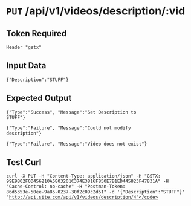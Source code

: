 # <code>PUT</code> /api/v1/videos/description/:vid

## Token Required
	Header "gstx"

## Input Data

<code>{"Description":"STUFF"}</code>
	
## Expected Output

<code>{"Type":"Success", "Message":"Set Description to STUFF"}</code> 

<code>{"Type":"Failure", "Message":"Could not modify description"}</code> 

<code>{"Type":"Failure", "Message":"Video does not exist"}</code> 

## Test Curl

<code>curl -X PUT -H "Content-Type: application/json" -H "GSTX: 99E9B02F0D456210A5803201C374E3816F850E7B1ED445823F47831A" -H "Cache-Control: no-cache" -H "Postman-Token: 86d5353e-50ee-9a85-0237-30f2c09c2d51" -d '{"Description":"STUFF"}' "http://api.site.com/api/v1/videos/description/4"</code>